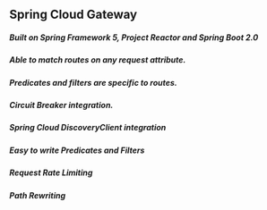 ## Spring Cloud Gateway

##### Built on Spring Framework 5, Project Reactor and Spring Boot 2.0

##### Able to match routes on any request attribute.

##### Predicates and filters are specific to routes.

##### Circuit Breaker integration.

##### Spring Cloud DiscoveryClient integration

##### Easy to write Predicates and Filters

##### Request Rate Limiting

##### Path Rewriting
